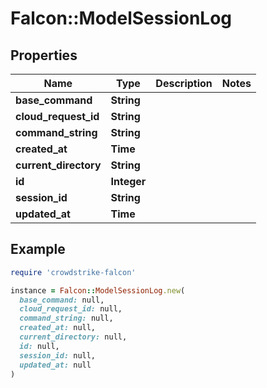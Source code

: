 # Falcon::ModelSessionLog

## Properties

| Name | Type | Description | Notes |
| ---- | ---- | ----------- | ----- |
| **base_command** | **String** |  |  |
| **cloud_request_id** | **String** |  |  |
| **command_string** | **String** |  |  |
| **created_at** | **Time** |  |  |
| **current_directory** | **String** |  |  |
| **id** | **Integer** |  |  |
| **session_id** | **String** |  |  |
| **updated_at** | **Time** |  |  |

## Example

```ruby
require 'crowdstrike-falcon'

instance = Falcon::ModelSessionLog.new(
  base_command: null,
  cloud_request_id: null,
  command_string: null,
  created_at: null,
  current_directory: null,
  id: null,
  session_id: null,
  updated_at: null
)
```

